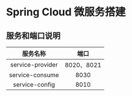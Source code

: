 # Spring Cloud 微服务搭建
## 服务和端口说明
|服务名称|端口|
|:----:|:----:|
|service-provider|8020、8021|
|service-consume|8030|
|service-config|8010|
